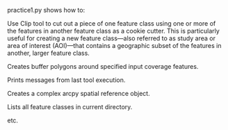 practice1.py shows how to:

Use Clip tool to cut out a piece of one feature class using one or more of the features in another feature class as a cookie cutter.
This is particularly useful for creating a new feature class—also referred to as study area or area of interest (AOI)—that contains a geographic subset of the
features in another, larger feature class.

Creates buffer polygons around specified input coverage features.

Prints messages from last tool execution.

Creates a complex arcpy spatial reference object.

Lists all feature classes in current directory.

etc.
